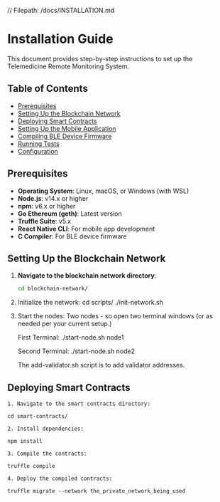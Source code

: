 // Filepath: /docs/INSTALLATION.md

# Installation Guide

This document provides step-by-step instructions to set up the Telemedicine Remote Monitoring System.

## Table of Contents

- [Prerequisites](#prerequisites)
- [Setting Up the Blockchain Network](#setting-up-the-blockchain-network)
- [Deploying Smart Contracts](#deploying-smart-contracts)
- [Setting Up the Mobile Application](#setting-up-the-mobile-application)
- [Compiling BLE Device Firmware](#compiling-ble-device-firmware)
- [Running Tests](#running-tests)
- [Configuration](#configuration)

## Prerequisites

- **Operating System**: Linux, macOS, or Windows (with WSL)
- **Node.js**: v14.x or higher
- **npm**: v6.x or higher
- **Go Ethereum (geth)**: Latest version
- **Truffle Suite**: v5.x
- **React Native CLI**: For mobile app development
- **C Compiler**: For BLE device firmware

## Setting Up the Blockchain Network

1. **Navigate to the blockchain network directory**:

   ```bash
   cd blockchain-network/

2. Initialize the network:
    cd scripts/
    ./init-network.sh

3. Start the nodes:
    Two nodes - so open two terminal windows (or as needed per your current setup.)

    First Terminal:
    ./start-node.sh node1

    Second Terminal:
    ./start-node.sh node2

    The add-validator.sh script is to add validator addresses.

## Deploying Smart Contracts

    1. Navigate to the smart contracts directory:

    cd smart-contracts/

    2. Install dependencies:

    npm install

    3. Compile the contracts:

    truffle compile

    4. Deploy the compiled contracts:

    truffle migrate --network the_private_network_being_used